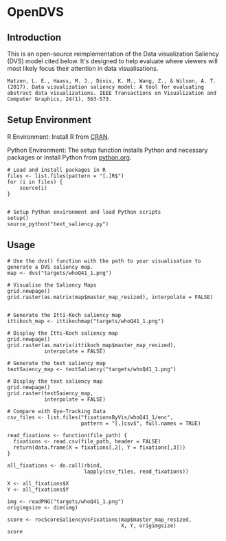 # OpenDVS


## Introduction
This is an open-source reimplementation of the Data visualization Saliency (DVS) model cited below. It's designed to help evaluate where viewers will most likely focus their attention in data visualisations.

```
Matzen, L. E., Haass, M. J., Divis, K. M., Wang, Z., & Wilson, A. T. (2017). Data visualization saliency model: A tool for evaluating abstract data visualizations. IEEE Transactions on Visualization and Computer Graphics, 24(1), 563-573.
```

## Setup Environment
R Environment: Install R from [CRAN](https://cran.r-project.org).

Python Environment: The setup function installs Python and necessary packages or install Python from [python.org](https://www.python.org).

```
# Load and install packages in R
files <- list.files(pattern = "[.]R$")
for (i in files) {
	source(i)
}
	

# Setup Python environment and load Python scripts
setup()
source_python("text_saliency.py")
```

## Usage

```
# Use the dvs() function with the path to your visualisation to generate a DVS saliency map.
map <- dvs("targets/whoQ41_1.png")

# Visualise the Saliency Maps
grid.newpage()
grid.raster(as.matrix(map$master_map_resized), interpolate = FALSE)


# Generate the Itti-Koch saliency map
ittikoch_map <- ittikochmap("targets/whoQ41_1.png")

# Display the Itti-Koch saliency map
grid.newpage()
grid.raster(as.matrix(ittikoch_map$master_map_resized), 
            interpolate = FALSE)

# Generate the text saliency map
textSaiency_map <- textSaliency("targets/whoQ41_1.png")

# Display the text saliency map
grid.newpage()
grid.raster(textSaiency_map, 
            interpolate = FALSE)

# Compare with Eye-Tracking Data
csv_files <- list.files("fixationsByVis/whoQ41_1/enc", 
                        pattern = "[.]csv$", full.names = TRUE)

read_fixations <- function(file_path) {
  fixations <- read.csv(file_path, header = FALSE)
  return(data.frame(X = fixations[,2], Y = fixations[,3]))
}

all_fixations <- do.call(rbind, 
                         lapply(csv_files, read_fixations))

X <- all_fixations$X
Y <- all_fixations$Y

img <- readPNG("targets/whoQ41_1.png")
origimgsize <- dim(img)

score <- rocScoreSaliencyVsFixations(map$master_map_resized, 
                                     X, Y, origimgsize)
score
```
